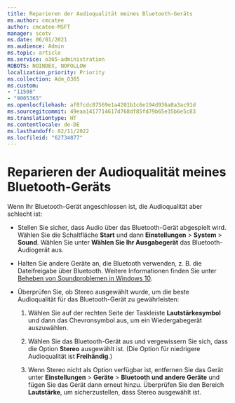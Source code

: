 ```yaml
---
title: Reparieren der Audioqualität meines Bluetooth-Geräts
ms.author: cmcatee
author: cmcatee-MSFT
manager: scotv
ms.date: 06/01/2021
ms.audience: Admin
ms.topic: article
ms.service: o365-administration
ROBOTS: NOINDEX, NOFOLLOW
localization_priority: Priority
ms.collection: Adm_O365
ms.custom:
- "11508"
- "9005365"
ms.openlocfilehash: af0fcdc07569e1a4201b1c6e194d936a8a3ac91d
ms.sourcegitcommit: 49eaa1417714617d768df85fd79b65e35b6e5c83
ms.translationtype: HT
ms.contentlocale: de-DE
ms.lasthandoff: 02/11/2022
ms.locfileid: "62734877"
---
```

# <a name="fix-the-audio-quality-of-my-bluetooth-device"></a>Reparieren der Audioqualität meines Bluetooth-Geräts

Wenn Ihr Bluetooth-Gerät angeschlossen ist, die Audioqualität aber schlecht ist:

- Stellen Sie sicher, dass Audio über das Bluetooth-Gerät abgespielt wird. Wählen Sie die Schaltfläche **Start** und dann **Einstellungen** > **System** > **Sound**. Wählen Sie unter **Wählen Sie Ihr Ausgabegerät** das Bluetooth-Audiogerät aus.

- Halten Sie andere Geräte an, die Bluetooth verwenden, z. B. die Dateifreigabe über Bluetooth. Weitere Informationen finden Sie unter [Beheben von Soundproblemen in Windows 10](https://support.microsoft.com/help/4026994).

- Überprüfen Sie, ob Stereo ausgewählt wurde, um die beste Audioqualität für das Bluetooth-Gerät zu gewährleisten:
    1. Wählen Sie auf der rechten Seite der Taskleiste **Lautstärkesymbol** und dann das Chevronsymbol aus, um ein Wiedergabegerät auszuwählen.

    1. Wählen Sie das Bluetooth-Gerät aus und vergewissern Sie sich, dass die Option **Stereo** ausgewählt ist. (Die Option für niedrigere Audioqualität ist **Freihändig**.)

    1. Wenn Stereo nicht als Option verfügbar ist, entfernen Sie das Gerät unter **Einstellungen** > **Geräte** > **Bluetooth und andere Geräte** und fügen Sie das Gerät dann erneut hinzu. Überprüfen Sie den Bereich **Lautstärke**, um sicherzustellen, dass Stereo ausgewählt ist.

